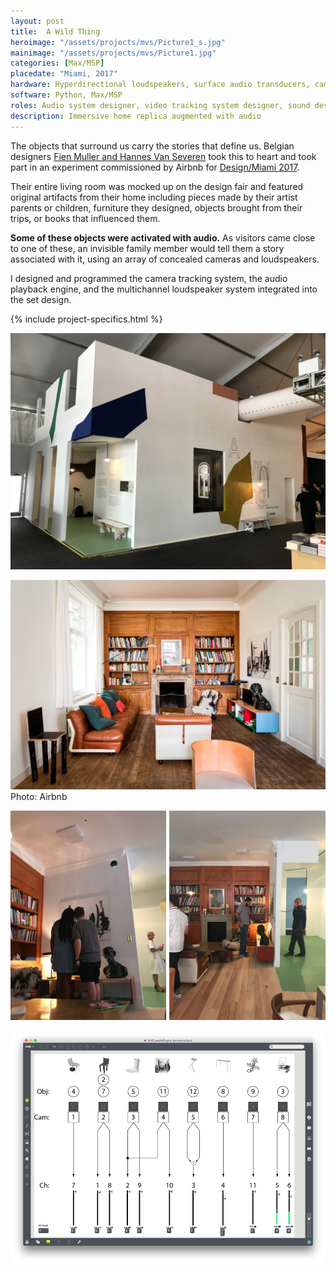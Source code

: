 ```yaml
---
layout: post
title:  A Wild Thing
heroimage: "/assets/projects/mvs/Picture1_s.jpg"
mainimage: "/assets/projects/mvs/Picture1.jpg"
categories: [Max/MSP]
placedate: "Miami, 2017"
hardware: Hyperdirectional loudspeakers, surface audio transducers, cameras, Raspberry Pis, computer
software: Python, Max/MSP
roles: Audio system designer, video tracking system designer, sound designer, creative developer
description: Immersive home replica augmented with audio
---
```


<div class="project-narrative">
<p>The objects that surround us carry the stories that define us. Belgian designers <a href="https://www.mullervanseveren.be/">Fien Muller and Hannes Van Severen</a> took this to heart and took part in an experiment commissioned by Airbnb for <a href="https://www.designboom.com/design/airbnb-muller-van-severen-a-wild-thing-design-miami-12-06-2017/">Design/Miami 2017</a>.</p>
<p>Their entire living room was mocked up on the design fair and featured original artifacts from their home including pieces made by their artist parents or children, furniture they designed, objects brought from their trips, or books that influenced them.</p>
<p><b>Some of these objects were activated with audio.</b> As visitors came close to one of these, an invisible family member would tell them a story associated with it, using an array of concealed cameras and loudspeakers.</p>
<p>I designed and programmed the camera tracking system, the audio playback engine, and the multichannel loudspeaker system integrated into the set design.</p>
</div>

{% include project-specifics.html %}

<div class="project-media">
<p><img src="/assets/projects/mvs/mvs_2.jpg"></p>
<p><img src="/assets/projects/mvs/Picture2.jpg"><span class="inline-descr">Photo: Airbnb</span></p>
<p><img src="/assets/projects/mvs/mvs_comp.jpg"></p>
<p><img src="/assets/projects/mvs/mvs_3.png"></p>
</div>